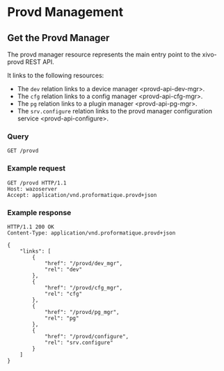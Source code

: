 # Provd Management

## Get the Provd Manager

The provd manager resource represents the main entry point to the
xivo-provd REST API.

It links to the following resources:

  - The `dev` relation links to a <span data-role="ref">device manager
    \<provd-api-dev-mgr\></span>.
  - The `cfg` relation links to a <span data-role="ref">config manager
    \<provd-api-cfg-mgr\></span>.
  - The `pg` relation links to a <span data-role="ref">plugin manager
    \<provd-api-pg-mgr\></span>.
  - The `srv.configure` relation links to the provd manager
    <span data-role="ref">configuration service
    \<provd-api-configure\></span>.

### Query

``` sourceCode none
GET /provd
```

### Example request

``` sourceCode http
GET /provd HTTP/1.1
Host: wazoserver
Accept: application/vnd.proformatique.provd+json
```

### Example response

``` sourceCode http
HTTP/1.1 200 OK
Content-Type: application/vnd.proformatique.provd+json

{
    "links": [
        {
            "href": "/provd/dev_mgr",
            "rel": "dev"
        },
        {
            "href": "/provd/cfg_mgr",
            "rel": "cfg"
        },
        {
            "href": "/provd/pg_mgr",
            "rel": "pg"
        },
        {
            "href": "/provd/configure",
            "rel": "srv.configure"
        }
    ]
}
```
